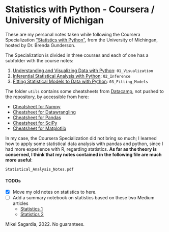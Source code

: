 # Statistics with Python - Coursera / University of Michigan

These are my personal notes taken while following the Coursera Specialization ["Statistics with Python"](https://www.coursera.org/specializations/statistics-with-python), from the University of Michingan, hosted by Dr. Brenda Gunderson.

The Specialization is divided in three courses and each of one has a subfolder with the course notes:

1. [Understanding and Visualizing Data with Python](https://www.coursera.org/learn/understanding-visualization-data?specialization=statistics-with-python): `01_Visualization` 
3. [Inferential Statistical Analysis with Python](https://www.coursera.org/learn/inferential-statistical-analysis-python?specialization=statistics-with-python): `02_Inference`
4. [Fitting Statistical Models to Data with Python](https://www.coursera.org/learn/fitting-statistical-models-data-python?specialization=statistics-with-python): `03_Fitting_Models`

The folder `utils` contains some cheatsheets from [Datacamp](), not pushed to the repository, by accessible from here:
- [Cheatsheet for Numpy](https://www.datacamp.com/community/blog/python-numpy-cheat-sheet#gs.AK5ZBgE)
- [Cheatsheet for Datawrangling](https://www.datacamp.com/community/blog/pandas-cheat-sheet-python#gs.HPFoRIc)
- [Cheatsheet for Pandas](https://www.datacamp.com/community/blog/python-pandas-cheat-sheet#gs.oundfxM)
- [Cheatsheet for SciPy](https://www.datacamp.com/community/blog/python-scipy-cheat-sheet#gs.JDSg3OI)
- [Cheatsheet for Matplotlib](https://www.datacamp.com/community/blog/python-matplotlib-cheat-sheet#gs.uEKySpY)

In my case, the Coursera Specialization did not bring so much; I learned how to apply some statistical data analysis with pandas and python, since I had more experience with R, regarding statistics. **As far as the theory is concerned, I think that my notes contained in the following file are much more useful**:

`Statistical_Analysis_Notes.pdf`

#### TODOs

- [x] Move my old notes on statistics to here.
- [ ] Add a summary notebook on statistics based on these two Medium articles
  - [Statistics 1](https://medium.com/@jonathan-hui/statistics-i-in-data-science-machine-learning-40444379dd43)
  - [Statistics 2](https://jonathan-hui.medium.com/statistics-ii-in-data-science-machine-learning-d3daad84dae4)


Mikel Sagardia, 2022.
No guarantees.